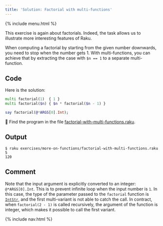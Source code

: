 ```yaml
---
title: 'Solution: Factorial with multi-functions'
---
```


{% include menu.html %}

This exercise is again about factorials. Indeed, the task allows us to illustrate more interesting features of Raku.

When computing a factorial by starting from the given number downwards, you need to stop when the number gets 1. With multi-functions, you can achieve that by extracting the case with `$n == 1` to a separate multi-function.

## Code

Here is the solution:

```raku
multi factorial(1)  { 1 }
multi factorial($n) { $n * factorial($n - 1) }

say factorial(@*ARGS[0].Int);
```

🦋 Find the program in the file [factorial-with-multi-functions.raku](https://github.com/ash/raku-course/blob/master/exercises/more-on-functions/factorial-with-multi-functions.raku).

## Output

```console
$ raku exercises/more-on-functions/factorial-with-multi-functions.raku 5
120
```

## Comment

Note that the input argument is explicitly converted to an integer: `@*ARGS[0].Int`. This is to prevent infinite loop when the input number is `1`. In this case, the type of the parameter passed to the `factorial` function is [`IntStr`](/raku-course/essentials/data-types/allomorphs), and the first multi-variant is not able to catch the call. In contract, when `factorial(2 - 1)` is called recursively, the argument of the function is integer, which makes it possible to call the first variant.

{% include nav.html %}
